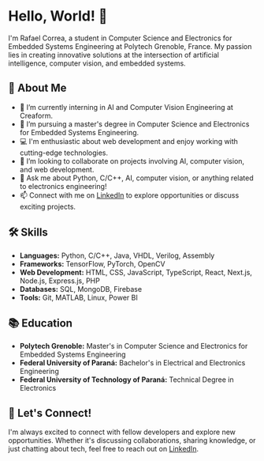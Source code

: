 # Hello, World! 👋

I'm Rafael Correa, a student in Computer Science and Electronics for Embedded Systems Engineering at Polytech Grenoble, France. My passion lies in creating innovative solutions at the intersection of artificial intelligence, computer vision, and embedded systems.

## 🚀 About Me

- 🔭 I’m currently interning in AI and Computer Vision Engineering at Creaform.
- 🌱 I’m pursuing a master's degree in Computer Science and Electronics for Embedded Systems Engineering.
- 💻 I'm enthusiastic about web development and enjoy working with cutting-edge technologies.
- 👯 I’m looking to collaborate on projects involving AI, computer vision, and web development.
- 💬 Ask me about Python, C/C++, AI, computer vision, or anything related to electronics engineering!
- 📫 Connect with me on [LinkedIn](www.linkedin.com/in/rafael-correa-ab4369181) to explore opportunities or discuss exciting projects.

## 🛠️ Skills

- **Languages:** Python, C/C++, Java, VHDL, Verilog, Assembly
- **Frameworks:** TensorFlow, PyTorch, OpenCV
- **Web Development:** HTML, CSS, JavaScript, TypeScript, React, Next.js, Node.js, Express.js, PHP
- **Databases:** SQL, MongoDB, Firebase
- **Tools:** Git, MATLAB, Linux, Power BI

## 📚 Education

- **Polytech Grenoble:** Master's in Computer Science and Electronics for Embedded Systems Engineering
- **Federal University of Paraná:** Bachelor's in Electrical and Electronics Engineering
- **Federal University of Technology of Paraná:** Technical Degree in Electronics

## 🤝 Let's Connect!

I'm always excited to connect with fellow developers and explore new opportunities. Whether it's discussing collaborations, sharing knowledge, or just chatting about tech, feel free to reach out on [LinkedIn](www.linkedin.com/in/rafael-correa-ab4369181).
